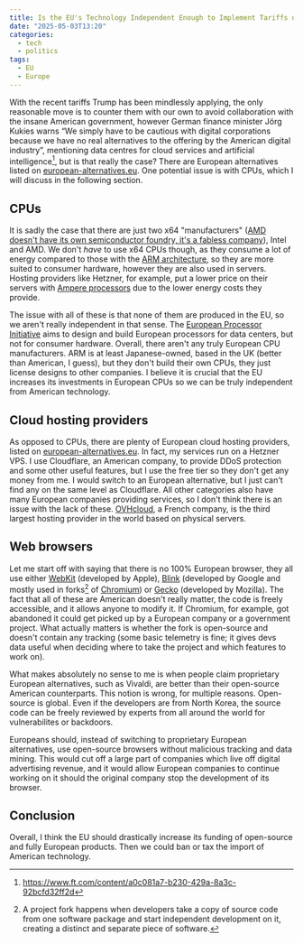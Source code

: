 ```yaml
---
title: Is the EU's Technology Independent Enough to Implement Tariffs on American Tech?
date: "2025-05-03T13:20"
categories:
  - tech
  - politics
tags:
  - EU
  - Europe
---
```


With the recent tariffs Trump has been mindlessly applying, the only reasonable move is to counter them with our own to avoid collaboration with the insane American government, however German finance minister Jörg Kukies warns “We simply have to be cautious with digital corporations because we have no real alternatives to the offering by the American digital industry”, mentioning data centres for cloud services and artificial intelligence[^jorg], but is that really the case? There are European alternatives listed on [european-alternatives.eu](https://european-alternatives.eu/). One potential issue is with CPUs, which I will discuss in the following section.

## CPUs

It is sadly the case that there are just two x64 "manufacturers" ([AMD doesn't have its own semiconductor foundry, it's a fabless company](https://en.wikipedia.org/wiki/Fabless_manufacturing)), Intel and AMD. We don't *have* to use x64 CPUs though, as they consume a lot of energy compared to those with the [ARM architecture](https://en.wikipedia.org/wiki/ARM_architecture_family), so they are more suited to consumer hardware, however they are also used in servers. Hosting providers like Hetzner, for example, put a lower price on their servers with [Ampere processors](https://en.wikipedia.org/wiki/Ampere_Computing) due to the lower energy costs they provide.

The issue with all of these is that none of them are produced in the EU, so we aren't really independent in that sense. The [European Processor Initiative](https://en.wikipedia.org/wiki/European_Processor_Initiative) aims to design and build European processors for data centers, but not for consumer hardware. Overall, there aren't any truly European CPU manufacturers. ARM is at least Japanese-owned, based in the UK (better than American, I guess), but they don't build their own CPUs, they just license designs to other companies. I believe it is crucial that the EU increases its investments in European CPUs so we can be truly independent from American technology.

## Cloud hosting providers

As opposed to CPUs, there are plenty of European cloud hosting providers, listed on [european-alternatives.eu](https://european-alternatives.eu/). In fact, my services run on a Hetzner VPS. I use Cloudflare, an American company, to provide DDoS protection and some other useful features, but I use the free tier so they don't get any money from me. I would switch to an European alternative, but I just can't find any on the same level as Cloudflare. All other categories also have many European companies providing services, so I don't think there is an issue with the lack of these. [OVHcloud](https://en.wikipedia.org/wiki/OVHcloud), a French company, is the third largest hosting provider in the world based on physical servers.

## Web browsers

Let me start off with saying that there is no 100% European browser, they all use either [WebKit](https://en.wikipedia.org/wiki/WebKit) (developed by Apple), [Blink](https://en.wikipedia.org/wiki/Blink_(browser_engine)) (developed by Google and mostly used in forks[^fork] of [Chromium](https://en.wikipedia.org/wiki/Chromium_(web_browser))) or [Gecko](https://en.wikipedia.org/wiki/Gecko_(software)) (developed by Mozilla). The fact that all of these are American doesn't really matter, the code is freely accessible, and it allows anyone to modify it. If Chromium, for example, got abandoned it could get picked up by a European company or a government project. What actually matters is whether the fork is open-source and doesn't contain any tracking (some basic telemetry is fine; it gives devs data useful when deciding where to take the project and which features to work on).

What makes absolutely no sense to me is when people claim proprietary European alternatives, such as Vivaldi, are better than their open-source American counterparts. This notion is wrong, for multiple reasons. Open-source is global. Even if the developers are from North Korea, the source code can be freely reviewed by experts from all around the world for vulnerabilites or backdoors.

Europeans should, instead of switching to proprietary European alternatives, use open-source browsers without malicious tracking and data mining. This would cut off a large part of companies which live off digital advertising revenue, and it would allow European companies to continue working on it should the original company stop the development of its browser.

## Conclusion

Overall, I think the EU should drastically increase its funding of open-source and fully European products. Then we could ban or tax the import of American technology.

[^fork]: A project fork happens when developers take a copy of source code from one software package and start independent development on it, creating a distinct and separate piece of software.
[^jorg]: <https://www.ft.com/content/a0c081a7-b230-429a-8a3c-92bcfd32ff2d>
